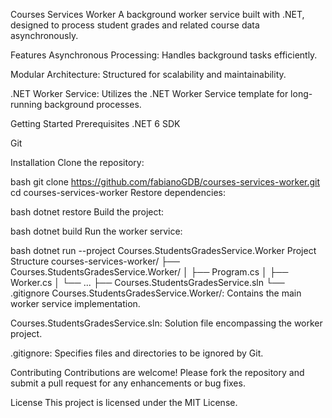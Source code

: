 Courses Services Worker
A background worker service built with .NET, designed to process student grades and related course data asynchronously.

Features
Asynchronous Processing: Handles background tasks efficiently.

Modular Architecture: Structured for scalability and maintainability.

.NET Worker Service: Utilizes the .NET Worker Service template for long-running background processes.

Getting Started
Prerequisites
.NET 6 SDK

Git

Installation
Clone the repository:

bash
git clone https://github.com/fabianoGDB/courses-services-worker.git
cd courses-services-worker
Restore dependencies:

bash
dotnet restore
Build the project:

bash
dotnet build
Run the worker service:

bash
dotnet run --project Courses.StudentsGradesService.Worker
Project Structure
courses-services-worker/
├── Courses.StudentsGradesService.Worker/
│ ├── Program.cs
│ ├── Worker.cs
│ └── ...
├── Courses.StudentsGradesService.sln
└── .gitignore
Courses.StudentsGradesService.Worker/: Contains the main worker service implementation.

Courses.StudentsGradesService.sln: Solution file encompassing the worker project.

.gitignore: Specifies files and directories to be ignored by Git.

Contributing
Contributions are welcome! Please fork the repository and submit a pull request for any enhancements or bug fixes.

License
This project is licensed under the MIT License.
